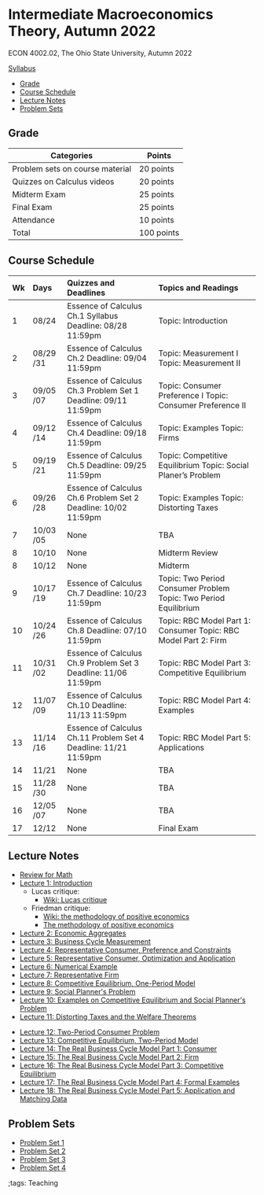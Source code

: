 # Intermediate Macroeconomics Theory, Autumn 2022

ECON 4002.02, The Ohio State University, Autumn 2022

[Syllabus](pdf/IntermediateMacroAutumn2022/syllabus/Final/syllabus.pdf)

<!-- vim-markdown-toc GFM -->

* [Grade](#grade)
* [Course Schedule](#course-schedule)
* [Lecture Notes](#lecture-notes)
* [Problem Sets](#problem-sets)

<!-- vim-markdown-toc -->

## Grade

| Categories                      | Points     |
|---------------------------------|------------|
| Problem sets on course material | 20 points  |
| Quizzes on Calculus videos      | 20 points  |
| Midterm Exam                    | 25 points  |
| Final Exam                      | 25 points  |
| Attendance                      | 10 points  |
| Total                           | 100 points |

## Course Schedule

<table>
<thead>
<tr class="header">
<th style="text-align: left;">Wk</th>
<th style="text-align: left;">Days</th>
<th style="text-align: left;">Quizzes and Deadlines</th>
<th style="text-align: left;">Topics and Readings</th>
</tr>
</thead>
<tbody>
<tr class="odd">
<td style="text-align: left;">1</td>
<td style="text-align: left;">08/24</td>
<td style="text-align: left;">Essence of Calculus Ch.1 Syllabus
Deadline: 08/28 11:59pm</td>
<td style="text-align: left;">Topic: Introduction</td>
</tr>
<tr class="even">
<td style="text-align: left;">2</td>
<td style="text-align: left;">08/29 /31</td>
<td style="text-align: left;">Essence of Calculus Ch.2 Deadline: 09/04
11:59pm</td>
<td style="text-align: left;">Topic: Measurement I Topic: Measurement
II</td>
</tr>
<tr class="odd">
<td style="text-align: left;">3</td>
<td style="text-align: left;">09/05 /07</td>
<td style="text-align: left;">Essence of Calculus Ch.3 Problem Set 1
Deadline: 09/11 11:59pm</td>
<td style="text-align: left;">Topic: Consumer Preference I Topic:
Consumer Preference II</td>
</tr>
<tr class="even">
<td style="text-align: left;">4</td>
<td style="text-align: left;">09/12 /14</td>
<td style="text-align: left;">Essence of Calculus Ch.4 Deadline: 09/18
11:59pm</td>
<td style="text-align: left;">Topic: Examples Topic: Firms</td>
</tr>
<tr class="odd">
<td style="text-align: left;">5</td>
<td style="text-align: left;">09/19 /21</td>
<td style="text-align: left;">Essence of Calculus Ch.5 Deadline: 09/25
11:59pm</td>
<td style="text-align: left;">Topic: Competitive Equilibrium Topic:
Social Planer’s Problem</td>
</tr>
<tr class="even">
<td style="text-align: left;">6</td>
<td style="text-align: left;">09/26 /28</td>
<td style="text-align: left;">Essence of Calculus Ch.6 Problem Set 2
Deadline: 10/02 11:59pm</td>
<td style="text-align: left;">Topic: Examples Topic: Distorting
Taxes</td>
</tr>
<tr class="odd">
<td style="text-align: left;">7</td>
<td style="text-align: left;">10/03 /05</td>
<td style="text-align: left;">None</td>
<td style="text-align: left;">TBA</td>
</tr>
<tr class="even">
<td style="text-align: left;">8</td>
<td style="text-align: left;">10/10</td>
<td style="text-align: left;">None</td>
<td style="text-align: left;">Midterm Review</td>
</tr>
<tr class="odd">
<td style="text-align: left;">8</td>
<td style="text-align: left;">10/12</td>
<td style="text-align: left;">None</td>
<td style="text-align: left;">Midterm</td>
</tr>
<tr class="even">
<td style="text-align: left;">9</td>
<td style="text-align: left;">10/17 /19</td>
<td style="text-align: left;">Essence of Calculus Ch.7 Deadline: 10/23
11:59pm</td>
<td style="text-align: left;">Topic: Two Period Consumer Problem Topic:
Two Period Equilibrium</td>
</tr>
<tr class="odd">
<td style="text-align: left;">10</td>
<td style="text-align: left;">10/24 /26</td>
<td style="text-align: left;">Essence of Calculus Ch.8 Deadline: 07/10
11:59pm</td>
<td style="text-align: left;">Topic: RBC Model Part 1: Consumer Topic:
RBC Model Part 2: Firm</td>
</tr>
<tr class="even">
<td style="text-align: left;">11</td>
<td style="text-align: left;">10/31 /02</td>
<td style="text-align: left;">Essence of Calculus Ch.9 Problem Set 3
Deadline: 11/06 11:59pm</td>
<td style="text-align: left;">Topic: RBC Model Part 3: Competitive
Equilibrium</td>
</tr>
<tr class="odd">
<td style="text-align: left;">12</td>
<td style="text-align: left;">11/07 /09</td>
<td style="text-align: left;">Essence of Calculus Ch.10 Deadline: 11/13
11:59pm</td>
<td style="text-align: left;">Topic: RBC Model Part 4: Examples</td>
</tr>
<tr class="even">
<td style="text-align: left;">13</td>
<td style="text-align: left;">11/14 /16</td>
<td style="text-align: left;">Essence of Calculus Ch.11 Problem Set 4
Deadline: 11/21 11:59pm</td>
<td style="text-align: left;">Topic: RBC Model Part 5: Applications</td>
</tr>
<tr class="odd">
<td style="text-align: left;">14</td>
<td style="text-align: left;">11/21</td>
<td style="text-align: left;">None</td>
<td style="text-align: left;">TBA</td>
</tr>
<tr class="even">
<td style="text-align: left;">15</td>
<td style="text-align: left;">11/28 /30</td>
<td style="text-align: left;">None</td>
<td style="text-align: left;">TBA</td>
</tr>
<tr class="odd">
<td style="text-align: left;">16</td>
<td style="text-align: left;">12/05 /07</td>
<td style="text-align: left;">None</td>
<td style="text-align: left;">TBA</td>
</tr>
<tr class="even">
<td style="text-align: left;">17</td>
<td style="text-align: left;">12/12</td>
<td style="text-align: left;">None</td>
<td style="text-align: left;">Final Exam</td>
</tr>
</tbody>
</table>

## Lecture Notes

- [Review for Math](pdf/IntermediateMacroAutumn2022/math/Final/math.pdf)
- [Lecture 1: Introduction](pdf/IntermediateMacroAutumn2022/Lecture_01/Final/Lecture_01.pdf)
    - Lucas critique:
        - [Wiki: Lucas critique](https://en.wikipedia.org/wiki/Lucas_critique)
    - Friedman critique:
        - [Wiki: the methodology of positive economics](https://en.wikipedia.org/wiki/Essays_in_Positive_Economics#The_Methodology_of_Positive_Economics)
        - [The methodology of positive economics](https://books.google.com/books?hl=en&lr=&id=NqNGaJBahWoC&oi=fnd&pg=PA180&dq=The+Methodology+of+Positive+Economics&ots=gLKnEx_kWX&sig=nWfE1bFegyceirvT_tWEEJzJtoU#v=onepage&q=The%20Methodology%20of%20Positive%20Economics&f=false)
- [Lecture 2: Economic Aggregates](pdf/IntermediateMacroAutumn2022/Lecture_02/Final/Lecture_02.pdf)
- [Lecture 3: Business Cycle Measurement](pdf/IntermediateMacroAutumn2022/Lecture_03/Final/Lecture_03.pdf)
- [Lecture 4: Representative Consumer, Preference and Constraints](pdf/IntermediateMacroAutumn2022/Lecture_04/Final/Lecture_04.pdf)
- [Lecture 5: Representative Consumer, Optimization and Application](pdf/IntermediateMacroAutumn2022/Lecture_05/Final/Lecture_05.pdf)
- [Lecture 6: Numerical Example](pdf/IntermediateMacroAutumn2022/Lecture_06/Final/Lecture_06.pdf)
- [Lecture 7: Representative Firm](pdf/IntermediateMacroAutumn2022/Lecture_07/Final/Lecture_07.pdf)
- [Lecture 8: Competitive Equilibrium, One-Period Model](pdf/IntermediateMacroAutumn2022/Lecture_08/Final/Lecture_08.pdf)
- [Lecture 9: Social Planner's Problem](pdf/IntermediateMacroAutumn2022/Lecture_09/Final/Lecture_09.pdf)
- [Lecture 10: Examples on Competitive Equilibrium and Social Planner's Problem](pdf/IntermediateMacroAutumn2022/Lecture_10/Final/Lecture_10.pdf)
- [Lecture 11: Distorting Taxes and the Welfare Theorems](pdf/IntermediateMacroAutumn2022/Lecture_11/Final/Lecture_11.pdf)
<!-- - [Midterm Review 1](pdf/IntermediateMacroAutumn2022/midtermReview_1.pdf) -->
<!-- - [Midterm Review 2](pdf/IntermediateMacroAutumn2022/midtermReview_2.pdf) -->
- [Lecture 12: Two-Period Consumer Problem](pdf/IntermediateMacroAutumn2022/Lecture_12/Final/Lecture_12.pdf)
- [Lecture 13: Competitive Equilibrium, Two-Period Model](pdf/IntermediateMacroAutumn2022/Lecture_13/Final/Lecture_13.pdf)
- [Lecture 14: The Real Business Cycle Model Part 1: Consumer](pdf/IntermediateMacroAutumn2022/Lecture_14/Final/Lecture_14.pdf)
- [Lecture 15: The Real Business Cycle Model Part 2: Firm](pdf/IntermediateMacroAutumn2022/Lecture_15/Final/Lecture_15.pdf)
- [Lecture 16: The Real Business Cycle Model Part 3: Competitive Equilibrium](pdf/IntermediateMacroAutumn2022/Lecture_16/Final/Lecture_16.pdf)
- [Lecture 17: The Real Business Cycle Model Part 4: Formal Examples](pdf/IntermediateMacroAutumn2022/Lecture_17/Final/Lecture_17.pdf)
- [Lecture 18: The Real Business Cycle Model Part 5: Application and Matching Data](pdf/IntermediateMacroAutumn2022/Lecture_18/Final/Lecture_18.pdf)
<!-- - [Final Review 1](pdf/IntermediateMacroAutumn2022/finalreview_1.pdf) -->
<!-- - [Final Review 2](pdf/IntermediateMacroAutumn2022/finalreview_2.pdf) -->

## Problem Sets

- [Problem Set 1](pdf/IntermediateMacroAutumn2022/ProblemSet1/ProblemSet_01_v01.pdf)
- [Problem Set 2](pdf/IntermediateMacroAutumn2022/ProblemSet2/Final/ProblemSet2.pdf)
- [Problem Set 3](pdf/IntermediateMacroAutumn2022/ProblemSet3/Final/ProblemSet3.pdf)
- [Problem Set 4](pdf/IntermediateMacroAutumn2022/ProblemSet4/Final/ProblemSet4.pdf)

;tags: Teaching

